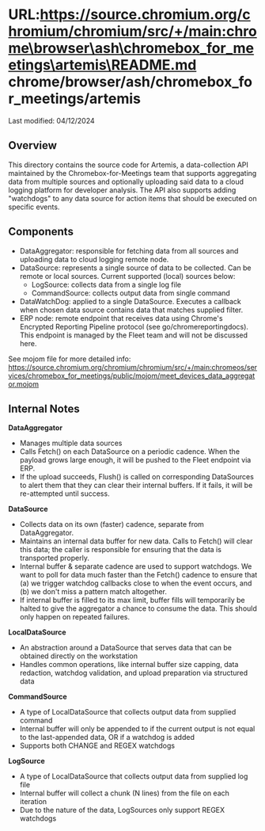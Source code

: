 URL:https://source.chromium.org/chromium/chromium/src/+/main:chrome\browser\ash\chromebox_for_meetings\artemis\README.md
chrome/browser/ash/chromebox_for_meetings/artemis
=================================================

Last modified: 04/12/2024

Overview
--------

This directory contains the source code for Artemis, a data-collection API
maintained by the Chromebox-for-Meetings team that supports aggregating
data from multiple sources and optionally uploading said data to a cloud
logging platform for developer analysis. The API also supports adding
"watchdogs" to any data source for action items that should be executed
on specific events.

Components
----------

- DataAggregator: responsible for fetching data from all sources and
  uploading data to cloud logging remote node.
- DataSource: represents a single source of data to be collected. Can be remote
  or local sources. Current supported (local) sources below:
    - LogSource: collects data from a single log file
    - CommandSource: collects output data from single command
- DataWatchDog: applied to a single DataSource. Executes a callback when
  chosen data source contains data that matches supplied filter.
- ERP node: remote endpoint that receives data using Chrome's Encrypted
  Reporting Pipeline protocol (see go/chromereportingdocs). This endpoint
  is managed by the Fleet team and will not be discussed here.

See mojom file for more detailed info: https://source.chromium.org/chromium/chromium/src/+/main:chromeos/services/chromebox_for_meetings/public/mojom/meet_devices_data_aggregator.mojom

Internal Notes
--------------

**DataAggregator**

- Manages multiple data sources
- Calls Fetch() on each DataSource on a periodic cadence. When the payload
  grows large enough, it will be pushed to the Fleet endpoint via ERP.
- If the upload succeeds, Flush() is called on corresponding DataSources
  to alert them that they can clear their internal buffers. If it fails,
  it will be re-attempted until success.

**DataSource**

- Collects data on its own (faster) cadence, separate from DataAggregator.
- Maintains an internal data buffer for new data. Calls to Fetch() will
  clear this data; the caller is responsible for ensuring that the data
  is transported properly.
- Internal buffer & separate cadence are used to support watchdogs. We want
  to poll for data much faster than the Fetch() cadence to ensure that (a)
  we trigger watchdog callbacks close to when the event occurs, and (b) we
  don't miss a pattern match altogether.
- If internal buffer is filled to its max limit, buffer fills will temporarily
  be halted to give the aggregator a chance to consume the data. This should
  only happen on repeated failures.

**LocalDataSource**

- An abstraction around a DataSource that serves data that can be obtained
  directly on the workstation
- Handles common operations, like internal buffer size capping, data redaction,
  watchdog validation, and upload preparation via structured data

**CommandSource**

- A type of LocalDataSource that collects output data from supplied command
- Internal buffer will only be appended to if the current output is not equal
  to the last-appended data, OR if a watchdog is added
- Supports both CHANGE and REGEX watchdogs

**LogSource**

- A type of LocalDataSource that collects output data from supplied log file
- Internal buffer will collect a chunk (N lines) from the file on each
  iteration
- Due to the nature of the data, LogSources only support REGEX watchdogs
